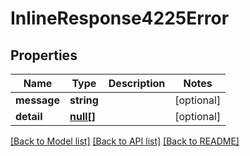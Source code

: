 # InlineResponse4225Error

## Properties
Name | Type | Description | Notes
------------ | ------------- | ------------- | -------------
**message** | **string** |  | [optional] 
**detail** | [**null[]**](.md) |  | [optional] 

[[Back to Model list]](../../README.md#documentation-for-models) [[Back to API list]](../../README.md#documentation-for-api-endpoints) [[Back to README]](../../README.md)

